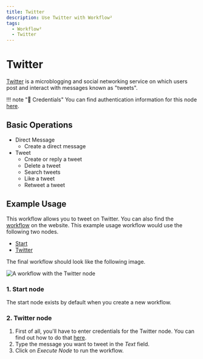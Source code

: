 ```yaml
---
title: Twitter
description: Use Twitter with Workflow²
tags:
  - Workflow²
  - Twitter
---
```

# Twitter

[Twitter](https://twitter.com/) is a microblogging and social networking service on which users post and interact with messages known as "tweets".

!!! note "🔑 Credentials"
    You can find authentication information for this node [here](/workflow/integrations/credentials/twitter/).


## Basic Operations

* Direct Message
    * Create a direct message
* Tweet
    * Create or reply a tweet
    * Delete a tweet
    * Search tweets
    * Like a tweet
    * Retweet a tweet

## Example Usage

This workflow allows you to tweet on Twitter. You can also find the [workflow](https://WF².io/workflows/445) on the website. This example usage workflow would use the following two nodes.
- [Start](/workflow/integrations/core-nodes/workflow-nodes-base.start/)
- [Twitter]()

The final workflow should look like the following image.

![A workflow with the Twitter node](/_images/integrations/nodes/twitter/workflow.png)

### 1. Start node

The start node exists by default when you create a new workflow.

### 2. Twitter node

1. First of all, you'll have to enter credentials for the Twitter node. You can find out how to do that [here](/workflow/integrations/credentials/twitter/).
2. Type the message you want to tweet in the *Text* field.
3. Click on *Execute Node* to run the workflow.
